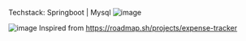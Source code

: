 Techstack: Springboot | Mysql 
![image](https://github.com/user-attachments/assets/b59e3f81-b447-48c6-8edc-327af9dededd)

![image](https://github.com/user-attachments/assets/72e061be-660e-4961-bd9a-ed5b5d8fb7fb)
Inspired from https://roadmap.sh/projects/expense-tracker

